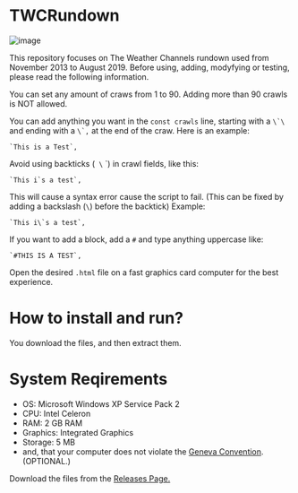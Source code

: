 # TWCRundown

![image](https://github.com/user-attachments/assets/4e5cc5a1-2345-48fa-aa9c-5ef20bd3ab3f)


This repository focuses on The Weather Channels rundown used from November 2013 to August 2019. Before using, adding, modyfying or testing, please read the following information.

You can set any amount of craws from 1 to 90. Adding more than 90 crawls is NOT allowed. 

You can add anything you want in the ``const crawls`` line, starting with a ``\`\`` and ending with a ``\`,`` at the end of the craw. Here is an example:
```
`This is a Test`,
```

Avoid using backticks (` \` `) in crawl fields, like this:
```
`This i`s a test`,
```
This will cause a syntax error cause the script to fail. (This can be fixed by adding a backslash (`\`) before the backtick)
Example:
```
`This i\`s a test`,
```

If you want to add a block, add a ``#`` and type anything uppercase like:

```
`#THIS IS A TEST`,
```

Open the desired ``.html`` file on a fast graphics card computer for the best experience.




# How to install and run?

You download the files, and then extract them. 

# System Reqirements

- OS: Microsoft Windows XP Service Pack 2
- CPU: Intel Celeron
- RAM: 2 GB RAM
- Graphics: Integrated Graphics
- Storage: 5 MB
- and, that your computer does not violate the [Geneva Convention](https://vrc-kmart.github.io/aisle-6/geneva.pdf). (OPTIONAL.)


Download the files from the [Releases Page.](https://github.com/demonitize/TWCRundown/releases/tag/1-1)
